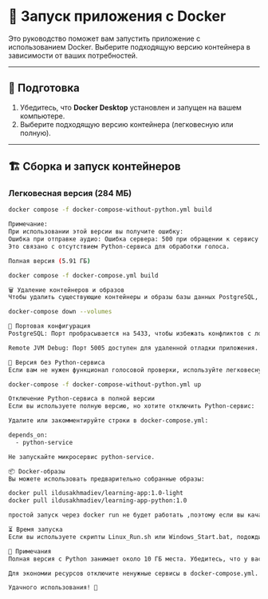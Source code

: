 # 🚀 Запуск приложения с Docker

Это руководство поможет вам запустить приложение с использованием Docker. Выберите подходящую версию контейнера в зависимости от ваших потребностей.

---

## 🔧 Подготовка

1. Убедитесь, что **Docker Desktop** установлен и запущен на вашем компьютере.
2. Выберите подходящую версию контейнера (легковесную или полную).

---

## 🏗 Сборка и запуск контейнеров

### Легковесная версия (284 МБ)
```bash
docker compose -f docker-compose-without-python.yml build

Примечание:
При использовании этой версии вы получите ошибку:
Ошибка при отправке аудио: Ошибка сервера: 500 при обращении к сервису по распознанию речи.
Это связано с отсутствием Python-сервиса для обработки голоса.

Полная версия (5.91 ГБ)

docker compose -f docker-compose.yml build

🗑️ Удаление контейнеров и образов
Чтобы удалить существующие контейнеры и образы базы данных PostgreSQL, выполните команду:

docker-compose down --volumes

🔌 Портовая конфигурация
PostgreSQL: Порт пробрасывается на 5433, чтобы избежать конфликтов с локальной версией.

Remote JVM Debug: Порт 5005 доступен для удаленной отладки приложения.

🐍 Версия без Python-сервиса
Если вам не нужен функционал голосовой проверки, используйте легковесную версию:

docker-compose -f docker-compose-without-python.yml up

Отключение Python-сервиса в полной версии
Если вы используете полную версию, но хотите отключить Python-сервис:

Удалите или закомментируйте строки в docker-compose.yml:

depends_on:
  - python-service

Не запускайте микросервис python-service.

📦 Docker-образы
Вы можете использовать предварительно собранные образы:

docker pull ildusakhmadiev/learning-app:1.0-light
docker pull ildusakhmadiev/learning-app-python:1.0

простой запуск через docker run не будет работать ,поэтому если вы качаете образ используйте скрипты запуска

⏳ Время запуска
Если вы используете скрипты Linux_Run.sh или Windows_Start.bat, подождите 30-60 секунд для полного старта приложения.

📝 Примечания
Полная версия с Python занимает около 10 ГБ места. Убедитесь, что у вас достаточно свободного пространства на диске.

Для экономии ресурсов отключите ненужные сервисы в docker-compose.yml.

Удачного использования! 🎉
